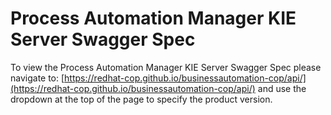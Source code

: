 # Process Automation Manager KIE Server Swagger Spec

To view the Process Automation Manager KIE Server Swagger Spec please navigate to: [https://redhat-cop.github.io/businessautomation-cop/api/](https://redhat-cop.github.io/businessautomation-cop/api/) and use the dropdown at the top of the page to specify the product version.
